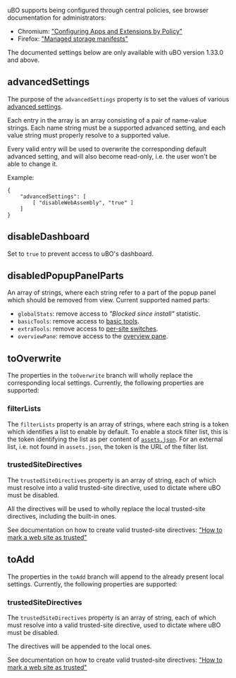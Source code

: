 uBO supports being configured through central policies, see browser documentation for administrators:

- Chromium: ["Configuring Apps and Extensions by Policy"](https://www.chromium.org/administrators/configuring-policy-for-extensions)
- Firefox: ["Managed storage manifests"](https://developer.mozilla.org/en-US/docs/Mozilla/Add-ons/WebExtensions/Native_manifests#Managed_storage_manifests)

The documented settings below are only available with uBO version 1.33.0 and above.

## advancedSettings

The purpose of the `advancedSettings` property is to set the values of various [advanced settings](./Advanced-settings).

Each entry in the array is an array consisting of a pair of name-value strings. Each name string must be a supported advanced setting, and each value string must properly resolve to a supported value.

Every valid entry will be used to overwrite the corresponding default advanced setting, and will also become read-only, i.e. the user won't be able to change it.

Example:

    {
        "advancedSettings": [
            [ "disableWebAssembly", "true" ]
        ]
    }

## disableDashboard

Set to `true` to prevent access to uBO's dashboard.

## disabledPopupPanelParts

An array of strings, where each string refer to a part of the popup panel which should be removed from view. Current supported named parts:

- `globalStats`: remove access to _"Blocked since install"_ statistic.
- `basicTools`: remove access to [basic tools](./Quick-guide:-popup-user-interface#the-tools).
- `extraTools`: remove access to [per-site switches](./Quick-guide:-popup-user-interface#the-per-site-switches).
- `overviewPane`: remove access to the [overview pane](./Quick-guide:-popup-user-interface#the-overview-panel).

## toOverwrite

The properties in the `toOverwrite` branch will wholly replace the corresponding local settings. Currently, the following properties are supported:

### filterLists

The `filterLists` property is an array of strings, where each string is a token which identifies a list to enable by default. To enable a stock filter list, this is the token identifying the list as per content of [`assets.json`](https://github.com/gorhill/uBlock/blob/master/assets/assets.json). For an external list, i.e. not found in `assets.json`, the token is the URL of the filter list.

### trustedSiteDirectives

The `trustedSiteDirectives` property is an array of string, each of which must resolve into a valid trusted-site directive, used to dictate where uBO must be disabled.

All the directives will be used to wholly replace the local trusted-site directives, including the built-in ones.

See documentation on how to create valid trusted-site directives: ["How to mark a web site as trusted"](./How-to-mark-a-web-site-as-trusted)

## toAdd

The properties in the `toAdd` branch will append to the already present local settings. Currently, the following properties are supported:

### trustedSiteDirectives

The `trustedSiteDirectives` property is an array of string, each of which must resolve into a valid trusted-site directive, used to dictate where uBO must be disabled.

The directives will be appended to the local ones.

See documentation on how to create valid trusted-site directives: ["How to mark a web site as trusted"](./How-to-mark-a-web-site-as-trusted)
